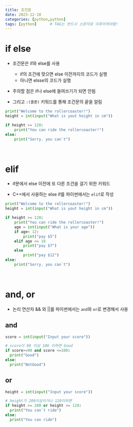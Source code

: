 ```yaml
---
title: 조건문
date: 2023-12-10
categories: [python,python]
tags: [python]		# TAG는 반드시 소문자로 이루어져야함!
---
```


# **if else**

* 조건문은 if와 else를 사용

  * if의 조건에 맞으면 else 이전까지의 코드가 실행
  * 아니면 elsse의 코드가 실행
* 주의할 점은 if나 else에 들여쓰기가 되면 안됨

* 그리고 `:(콜론)` 키워드를 통해 조건문의 끝을 알림

```py
print("Welcome to the rollercoaster!")
height = int(input("What is yout height in cm"))

if height >= 120:
    print("You can ride the rollercoaster!")
else:
    print("Sorry. you can`t")
```

<br>

# **elif**

* if문에서 else 이전에 또 다른 조건을 걸기 위한 키워드

* C++에서 사용하는 else if를 파이썬에서는 `elif`로 작성

```py
print("Welcome to the rollercoaster!")
height = int(input("What is yout height in cm"))

if height >= 120:
    print("You can ride the rollercoaster!")
    age = int(input("What is your age"))
    if age< 12:
        print("pay $5")
    elif age <= 18
        print("pay $7")
    else
        print("pay $12")
else:
    print("Sorry. you can`t")
```

<br>

# **and, or**

* 논리 연산자 && 와 ||를 파이썬에서는 `and`와 `or`로 변경해서 사용


## **and**

```py
score = int(input("Input your score"))

# score이 90 이상 100 이하면 Good
if score>=90 and score <=100:
  print("Good")
else:
  print("NotGood")
```

## **or**

```py
height = int(input("Input your score"))

# height가 200이상이거나 120이하면
if height >= 200 or height <= 120:
  print("You can`t ride")
else:
  print("You can ride")
```